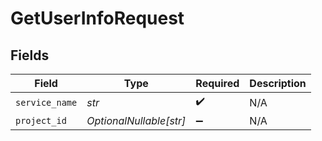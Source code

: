 # GetUserInfoRequest


## Fields

| Field                   | Type                    | Required                | Description             |
| ----------------------- | ----------------------- | ----------------------- | ----------------------- |
| `service_name`          | *str*                   | :heavy_check_mark:      | N/A                     |
| `project_id`            | *OptionalNullable[str]* | :heavy_minus_sign:      | N/A                     |